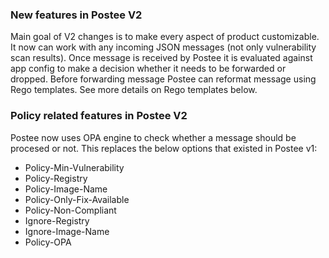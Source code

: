 ### New features in Postee V2
Main goal of V2 changes is to make every aspect of product customizable. It now can work with any incoming JSON messages (not only vulnerability scan results). Once message is received by Postee it is evaluated against app config to make a decision whether it needs to be forwarded or dropped. Before forwarding message Postee can reformat message using Rego templates. See more details on Rego templates below.

### Policy related features in Postee V2
Postee now uses OPA engine to check whether a message should be procesed or not. This replaces the below options that existed in Postee v1:
- Policy-Min-Vulnerability
- Policy-Registry
- Policy-Image-Name
- Policy-Only-Fix-Available
- Policy-Non-Compliant
- Ignore-Registry
- Ignore-Image-Name
- Policy-OPA